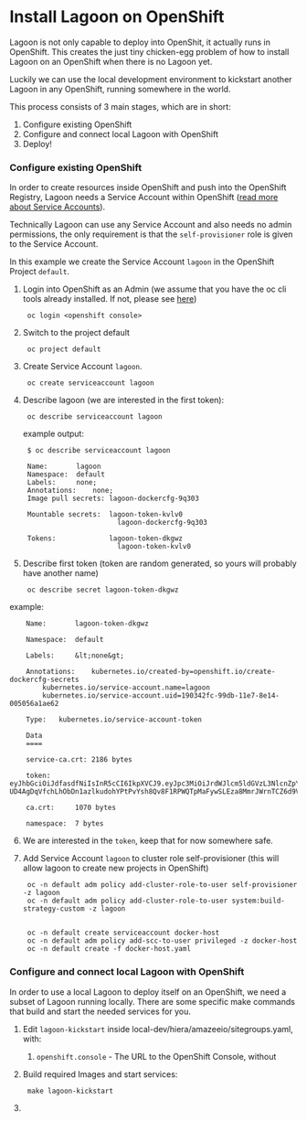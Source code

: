 # Install Lagoon on OpenShift

Lagoon is not only capable to deploy into OpenShit, it actually runs in OpenShift. This creates the just tiny chicken-egg problem of how to install Lagoon on an OpenShift when there is no Lagoon yet.

Luckily we can use the local development environment to kickstart another Lagoon in any OpenShift, running somewhere in the world.

This process consists of 3 main stages, which are in short:

1. Configure existing OpenShift
2. Configure and connect local Lagoon with OpenShift
3. Deploy!

### Configure existing OpenShift

In order to create resources inside OpenShift and push into the OpenShift Registry, Lagoon needs a Service Account within OpenShift \([read more about Service Accounts](https://docs.openshift.org/latest/dev_guide/service_accounts.html)\).

Technically Lagoon can use any Service Account and also needs no admin permissions, the only requirement is that the `self-provisioner` role is given to the Service Account.

In this example we create the Service Account `lagoon` in the OpenShift Project `default`.

1. Login into OpenShift as an Admin \(we assume that you have the oc cli tools already installed. If not, please see [here](https://docs.openshift.org/latest/cli_reference/get_started_cli.html#cli-reference-get-started-cli)\)

        oc login <openshift console>

2. Switch to the project default

        oc project default

3. Create Service Account `lagoon`.

        oc create serviceaccount lagoon

4. Describe lagoon \(we are interested in the first token\):

        oc describe serviceaccount lagoon

   example output:

        $ oc describe serviceaccount lagoon

        Name:		lagoon
        Namespace:	default
        Labels:		none;
        Annotations:	none;
        Image pull secrets:	lagoon-dockercfg-9q303

        Mountable secrets: 	lagoon-token-kvlv0
                              lagoon-dockercfg-9q303

        Tokens:            	lagoon-token-dkgwz
                              lagoon-token-kvlv0

5. Describe first token \(token are random generated, so yours will probably have another name\)

        oc describe secret lagoon-token-dkgwz

  example:

        Name:		lagoon-token-dkgwz

        Namespace:	default

        Labels:		&lt;none&gt;

        Annotations:	kubernetes.io/created-by=openshift.io/create-dockercfg-secrets
            kubernetes.io/service-account.name=lagoon
            kubernetes.io/service-account.uid=190342fc-99db-11e7-8e14-005056a1ae62

        Type:	kubernetes.io/service-account-token

        Data
        ====

        service-ca.crt:	2186 bytes

        token:		eyJhbGciOiJdfasdfNiIsInR5cCI6IkpXVCJ9.eyJpc3MiOiJrdWJlcm5ldGVzL3NlcnZpY2VhY2NvdW50Iiwia3ViZXJuZXRlcy5pby9zZXJ2aWNlYWNjb3VudC9uYW1lc3BhY2UiOiJkZWZhdWx0Iiwia3ViZXJuZXRlcy5pby9zZXJ2aWNlYWNjb3VudC9zZWNyZXQubmFtZSI6ImxhZ29vbi10b2tlbi1kadasdfasdfasfV0ZXMuaW8vc2VydmljZWFjY291bnQvc2VydmljZS1hY2NvdW50Lm5hbWUiOiJsYWdvb24iLCJrdWJlcm5ldGVzLmlvL3NlcnZpY2VhY2NvdW50L3NlcnZpY2UtYWNjb3VudC51aWQiOiIxOTA3NDlmYy05OWRiLTExZTctOGUxNC0wMDUwNTZhMWFlNjIiLCJzdWIiOiJzeXN0ZW06c2VydmljZWFjY291bnQ6ZGVmYXVsdDpsYWdvb24ifQ.TD6zFNtxgSzpQV3IpF5uXDm96XWUqseMqxabPA3cLh9V5qrqoolJ73ZW3a8lx2klzTY20XDV4HpiTIMuqayjrljkc46\_JaWpkPwsDLl61jQdldVrO7PtAXZ-UD4AgDqVfchLhObDn1azlkudohYPtPvYsh8Qv8F1RPWQTpMaFywSLEza8MmrJWrnTCZ6d9V48Duzsmu5Jn2luS8NgmAN2375l5vYYD2fA4CLOUuOqBFrGjQasdfasdffq3np5ZsBMlg0piOREJEwul7hKfPxxMEblHZw7VZUvMleod9jCQmnwrrr5h8rprRV5wfHmpTFiC5JPV6UZGhA\_2gjOVw

        ca.crt:		1070 bytes

        namespace:	7 bytes

6. We are interested in the `token`, keep that for now somewhere safe.

7. Add Service Account `lagoon` to cluster role self-provisioner \(this will allow lagoon to create new projects in OpenShift\)

        oc -n default adm policy add-cluster-role-to-user self-provisioner -z lagoon
        oc -n default adm policy add-cluster-role-to-user system:build-strategy-custom -z lagoon


        oc -n default create serviceaccount docker-host
        oc -n default adm policy add-scc-to-user privileged -z docker-host
        oc -n default create -f docker-host.yaml





### Configure and connect local Lagoon with OpenShift

In order to use a local Lagoon to deploy itself on an OpenShift, we need a subset of Lagoon running locally. There are some specific make commands that build and start the needed services for you.

1. Edit `lagoon-kickstart` inside local-dev/hiera/amazeeio/sitegroups.yaml, with:
   1. `openshift.console` - The URL to the OpenShift Console, without

2. Build required Images and start services:

        make lagoon-kickstart

3.












